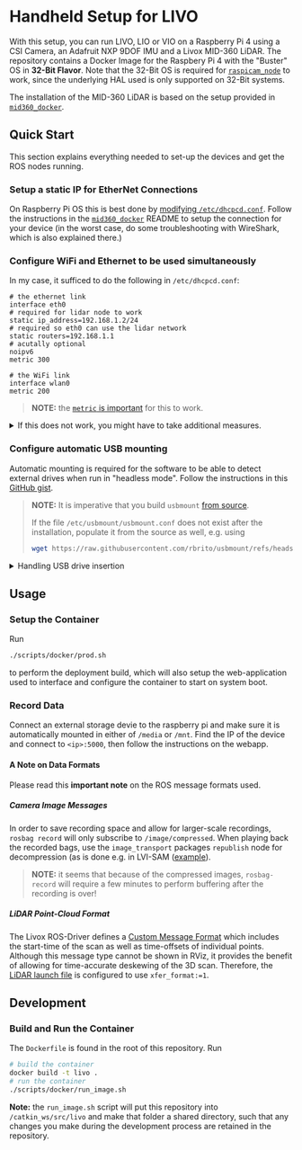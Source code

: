 # Handheld Setup for LIVO

With this setup, you can run LIVO, LIO or VIO on a Raspberry Pi 4 using a CSI Camera, an Adafruit NXP 9DOF IMU and a Livox MID-360 LiDAR.
The repository contains a Docker Image for the Raspbery Pi 4 with the "Buster" OS in **32-Bit Flavor**.
Note that the 32-Bit OS is required for [`raspicam_node`](https://github.com/UbiquityRobotics/raspicam_node/tree/noetic-devel) to work,
since the underlying HAL used is only supported on 32-Bit systems.

The installation of the MID-360 LiDAR is based on the setup provided in [`mid360_docker`](https://github.com/RomanStadlhuber/mid360_docker/).

## Quick Start

This section explains everything needed to set-up the devices and get the ROS nodes running.

### Setup a static IP for EtherNet Connections

On Raspberry Pi OS this is best done by [modifying `/etc/dhcpcd.conf`](https://www.tomshardware.com/how-to/static-ip-raspberry-pi).
Follow the instructions in the [`mid360_docker`](https://github.com/RomanStadlhuber/mid360_docker/) README to setup the connection for your device (in the worst case, do some troubleshooting with WireShark, which is also explained there.)

### Configure WiFi and Ethernet to be used simultaneously

In my case, it sufficed to do the following in `/etc/dhcpcd.conf`:

```
# the ethernet link
interface eth0
# required for lidar node to work
static ip_address=192.168.1.2/24
# required so eth0 can use the lidar network
static routers=192.168.1.1
# acutally optional
noipv6 
metric 300

# the WiFi link
interface wlan0
metric 200
```
> **NOTE:** the [ `metric` is important](https://raspberrypi.stackexchange.com/a/87967) for this to work.

<details> <summary>If this does not work, you might have to take additional measures.</summary>

This stackexchange post is quite a nice representation as far as the setup goes: [Connect WiFi and Ethernet simultaneously](https://raspberrypi.stackexchange.com/questions/117346/connect-wifi-and-ethernet-simultaneously). Basically, it uses

- WiFi to connect to the same network
- Ethernet to access the hardware

</details>

### Configure automatic USB mounting

Automatic mounting is required for the software to be able to detect external drives when run in "headless mode".
Follow the instructions in this [GitHub gist](https://gist.github.com/michalpelka/82d44a21c29f34ee5320c349f8bbf683).

> **NOTE:** It is imperative that you build `usbmount` [from source](https://github.com/rbrito/usbmount).
> 
> If the file `/etc/usbmount/usbmount.conf` does not exist after the installation, populate it from the source as well, e.g. using
> ```bash
> wget https://raw.githubusercontent.com/rbrito/usbmount/refs/heads/master/usbmount.conf -O /etc/usbmount/usbmount.conf
> ```

<details><summary>Handling USB drive insertion</summary>

Before running the commands that restart the `udevd` service, make sure that the USB drive
 - is not plugged in at that time
 - will not be auto-mounted by the filesystem (in case of GUI-OS)

 > **NOTE:** auto-mounting from the GUI-filesystem and `usbmount` will clash with each other, especially with regards to drive permissions on boot, which is also when the docker container will be started and thus not be able to access the media.

Go to `File Manager > Edit > Preferences > Volume Management` and disable
 - Mount mountable volumes automatically on program start-up
 - Mount removable media automatically when they are inserted

After restarting the `udevd` service, you can now insert the drive and it should be auto-mounted to `/media/usb`.

</details>

## Usage

### Setup the Container

Run

```bash
./scripts/docker/prod.sh
```
to perform the deployment build, which will also setup the web-application used to interface and configure the container to start on system boot.

### Record Data

Connect an external storage devie to the raspberry pi and make sure it is automatically mounted in either of `/media` or `/mnt`.
Find the IP of the device and connect to `<ip>:5000`, then follow the instructions on the webapp.

#### A Note on Data Formats

Please read this **important note** on the ROS message formats used.

##### Camera Image Messages

In order to save recording space and allow for larger-scale recordings, `rosbag record` will only subscribe to `/image/compressed`.
When playing back the recorded bags, use the `image_transport` packages `republish` node for decompression (as is done e.g. in LVI-SAM ([example](https://github.com/TixiaoShan/LVI-SAM/blob/master/launch/include/module_sam.launch#L21)).

> **NOTE:** it seems that because of the compressed images, `rosbag-record` will require a few minutes to perform buffering after the recording is over!

##### LiDAR Point-Cloud Format

The Livox ROS-Driver defines a [Custom Message Format](3rd/livox_ros_driver2/msg/CustomMsg.msg) which includes the start-time of the scan as well as time-offsets of individual points.
Although this message type cannot be shown in RViz, it provides the benefit of allowing for time-accurate deskewing of the 3D scan.
Therefore, the [LiDAR launch file](livo_runner/launch/msg_mid360.launch) is configured to use `xfer_format:=1`.

## Development

### Build and Run the Container

The `Dockerfile` is found in the root of this repository. Run

```bash
# build the container
docker build -t livo .
# run the container
./scripts/docker/run_image.sh
```
**Note:** the `run_image.sh` script will put this repository into `/catkin_ws/src/livo` and make that folder a shared directory, such that any changes you make during the development process are retained in the repository.
